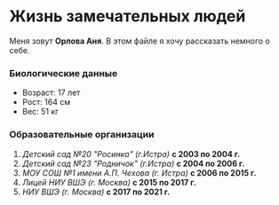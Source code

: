 # Жизнь замечательных людей
Меня зовут **Орлова Аня**. В этом файле я хочу рассказать немного о себе.

### Биологические данные
+ Возраст: 17 лет
+ Рост: 164 см
+ Вес: 51 кг

### Образовательные организации
1. _Детский сад №20 "Росинка" (г.Истра)_ **с 2003 по 2004 г.**
2. _Детский сад №23 "Родничок" (г.Истра)_ **с 2004 по 2006 г.**
3. _МОУ СОШ №1 имени А.П. Чехова (г. Истра)_ **с 2006 по 2015 г.**
4. _Лицей НИУ ВШЭ (г. Москва)_ **с 2015 по 2017 г.**
5. _НИУ ВШЭ (г. Москва)_ **с 2017 по 2021 г.**
